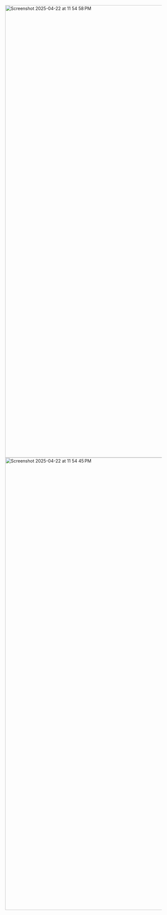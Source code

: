 <img width="1451" alt="Screenshot 2025-04-22 at 11 54 58 PM" src="https://github.com/user-attachments/assets/dc861c59-544a-4a21-b2fa-cdaec3a210c8" />

<img width="1451" alt="Screenshot 2025-04-22 at 11 54 45 PM" src="https://github.com/user-attachments/assets/68ed6ef6-d861-4247-b94a-d2bd6789edb7" />




